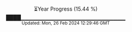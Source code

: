<p align="center">
⏳Year Progress (15.44 %) <br>
████▁▁▁▁▁▁▁▁▁▁▁▁▁▁▁▁▁▁▁▁▁▁▁▁▁▁ <br>
<sub>Updated: Mon, 26 Feb 2024 12:29:46 GMT</sub>
</p>

